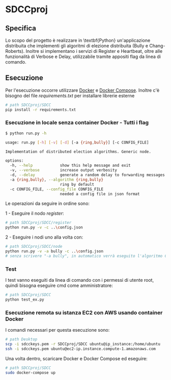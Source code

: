 # SDCCproj

## Specifica

Lo scopo del progetto è realizzare in \textbf{Python} un'applicazione distribuita che implementi gli algoritmi di elezione distribuita (Bully e Chang-Roberts).
Inoltre si implementano i servizi di Register e Heartbeat, oltre alle funzionalità di Verbose e Delay, utilizzabile tramite appositi flag da linea di comando.

## Esecuzione

Per l'esecuzione occorre utilizzare [Docker](https://www.docker.com/) e [Docker Compose](https://docs.docker.com/compose/). Inoltre c'è bisogno del file _requirements.txt_ per installare librerie esterne

```bash
# path SDCCproj/SDCC
pip install -r requirements.txt
```

### Esecuzione in locale senza container Docker - Tutti i flag

```bash
$ python run.py -h                                                     

usage: run.py [-h] [-v] [-d] [-a {ring,bully}] [-c CONFIG_FILE]

Implementation of distributed election algorithms. Generic node.

options:
  -h, --help            show this help message and exit
  -v, --verbose         increase output verbosity
  -d, --delay           generate a random delay to forwarding messages
  -a {ring,bully}, --algorithm {ring,bully}
                        ring by default
  -c CONFIG_FILE, --config_file CONFIG_FILE
                        needed a config file in json format
```

Le operazioni da seguire in ordine sono:

1 - Eseguire il nodo _register_:

```bash
# path SDCCproj/SDCC/register
python run.py -v -c ..\config.json
```

2 - Eseguire i nodi uno alla volta con:

```bash
# path SDCCproj/SDCC/node
python run.py -v -a bully -c ..\config.json
# senza scrivere "-a bully", in automatico verrà eseguito l'algoritmo Chang-Roberts
```

### Test

I test vanno eseguiti da linea di comando con i permessi di utente root, quindi bisogna eseguire cmd come amministratore:

```python
# path SDCCproj/SDCC
python test_ex.py
```

### Esecuzione remota su istanza EC2 con AWS usando container Docker

I comandi necessari per questa esecuzione sono:

```bash
# path Desktop
scp -i sdcckeys.pem -r SDCCproj/SDCC ubuntu@ip_instance:/home/ubuntu
ssh -i sdcckeys.pem ubuntu@ec2-ip.instance.compute-1.amazonaws.com
```

Una volta dentro, scaricare Docker e Docker Compose ed eseguire:

```bash
# path SDCCproj/SDCC
sudo docker-compose up
```

